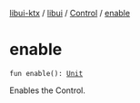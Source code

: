 [libui-ktx](../../index.md) / [libui](../index.md) / [Control](index.md) / [enable](./enable.md)

# enable

`fun enable(): `[`Unit`](https://kotlinlang.org/api/latest/jvm/stdlib/kotlin/-unit/index.html)

Enables the Control.

